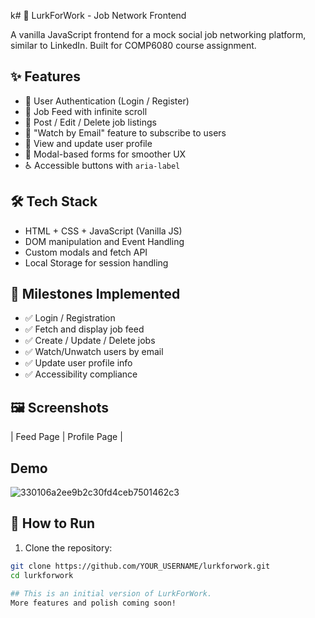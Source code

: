 k# 💼 LurkForWork - Job Network Frontend

A vanilla JavaScript frontend for a mock social job networking platform, similar to LinkedIn. Built for COMP6080 course assignment.

## ✨ Features

- 🔐 User Authentication (Login / Register)
- 📰 Job Feed with infinite scroll
- 📝 Post / Edit / Delete job listings
- 📩 "Watch by Email" feature to subscribe to users
- 👤 View and update user profile
- 🧠 Modal-based forms for smoother UX
- ♿ Accessible buttons with `aria-label`

## 🛠️ Tech Stack

- HTML + CSS + JavaScript (Vanilla JS)
- DOM manipulation and Event Handling
- Custom modals and fetch API
- Local Storage for session handling

## 🧪 Milestones Implemented

- ✅ Login / Registration
- ✅ Fetch and display job feed
- ✅ Create / Update / Delete jobs
- ✅ Watch/Unwatch users by email
- ✅ Update user profile info
- ✅ Accessibility compliance

## 🖼️ Screenshots

| Feed Page | Profile Page |

## Demo
![330106a2ee9b2c30fd4ceb7501462c3](https://github.com/user-attachments/assets/0edba703-268a-4789-8b55-749f8841cc72)


## 🚀 How to Run

1. Clone the repository:
```bash
git clone https://github.com/YOUR_USERNAME/lurkforwork.git
cd lurkforwork

## This is an initial version of LurkForWork.
More features and polish coming soon!
